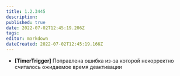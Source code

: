 ```yaml
---
title: 1.2.3445
description: 
published: true
date: 2022-07-02T12:45:19.206Z
tags: 
editor: markdown
dateCreated: 2022-07-02T12:45:19.166Z
---		
```

		
- **[TimerTrigger]** Поправлена ошибка из-за которой некорректно считалось ожидаемое время деактивации
